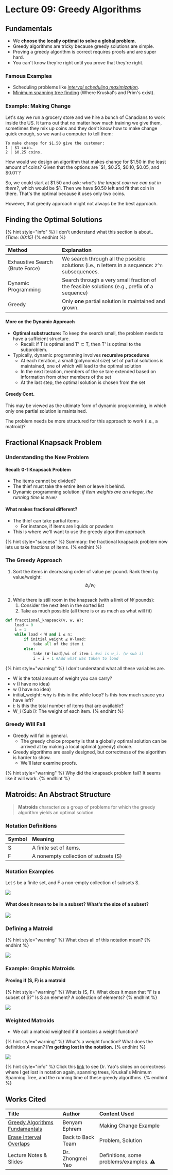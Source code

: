 # Lecture 09: Greedy Algorithms

## Fundamentals

* We **choose the locally optimal to solve a global problem.**
* Greedy algorithms are tricky because greedy solutions are simple.
* Proving a greedy algorithm is correct requires proofs and are super hard.
* You can't know they're right until you prove that they're right.

### Famous Examples

* Scheduling problems like [_interval scheduling maximization_](https://en.wikipedia.org/wiki/Interval_scheduling#Interval_Scheduling_Maximization).
* [Minimum spanning tree finding](https://en.wikipedia.org/wiki/Minimum_spanning_tree) \(Where Kruskal's and Prim's exist\).

### Example: Making Change

Let's say we run a grocery store and we hire a bunch of Canadians to work inside the US. It turns out that no matter how much training we give them, sometimes they mix up coins and they don't know how to make change quick enough, so we want a computer to tell them:

```text
To make change for $1.50 give the customer:
1 | $1 coin.
2 | $0.25 coins.
```

How would we design an algorithm that makes change for $1.50 in the least amount of coins? Given that the options are `$1, $0.25, $0.10, $0.05, and $0.01`?

So, we could start at $1.50 and ask: _what's the largest coin we can put in there?_, which would be $1. Then we have $0.50 left and fit that coin in there. That's the optimal because it uses only two coins.

However, that greedy approach might not always be the best approach. 

## Finding the Optimal Solutions

{% hint style="info" %}
I don't understand what this section is about.. _\(Time: 00:15\)_
{% endhint %}

| Method | Explanation |
| :--- | :--- |
| Exhaustive Search \(Brute Force\) | We search through all the psosible solutions \(i.e., n letters in a sequence: `2^n` subsequences. |
| Dynamic Programming | Search through a very small fraction of the feasible solutions \(e.g., prefix of a sequence\) |
| Greedy | Only **one** partial solution is maintained and grown. |

#### More on the Dynamic Approach

* **Optimal substructure:** To keep the search small, the problem needs to have a sufficient structure.
  * Recall: if T is optimal and T' ⊂ T, then T' is optimal to the subproblem.
* Typically, dynamic programming involves **recursive procedures**
  * At each iteration, a small \(polynomial size\) set of partial solutions is maintained, one of which will lead to the optimal solution
  * In the next iteration, members of the se tare extended based on information from other members of the set
  * At the last step, the optimal solution is chosen from the set

#### Greedy Cont.

This may be viewed as the ultimate form of dynamic programming, in which only one partial solution is maintained.

The problem needs be more structured for this approach to work \(i.e., a matroid\)?

## Fractional Knapsack Problem

### Understanding the New Problem

#### Recall: 0-1 Knapsack Problem

* The items cannot be divided?
* The thief must take the entire item or leave it behind.
* Dynamic programming solution: _if item weights are an integer, the running time is `Θ(nW)`_

#### What makes fractional different?

* The thief can take partial items
  * For instance, if items are liquids or powders
* This is where we'll want to use the greedy algorithm approach.

{% hint style="success" %}
Summary: the fractional knapsack problem now lets us take fractions of items.
{% endhint %}

### The Greedy Approach

1. Sort the items in decreasing order of value per pound. Rank them by value/weight: $$b_i/w_i$$ .
2. While there is still room in the knapsack \(with a limit of _W_ pounds\):
   1. Consider the next item in the sorted list
   2. Take as much possible \(all there is or as much as what will fit\)

```python
def fracctional_knapsack(v, w, W):
    load = 0
    i = 1
    while load < W and i ≤ n:
        if initial_weight ≤ W-load:
            take all of the item i
        else:
            take (W-load)/wi of item i #wi is w_i. (w sub i)
            i = i + 1 #Add what was taken to load
```

{% hint style="warning" %}
I don't understand what all these variables are.

* W is the total amount of weight you can carry?
* v \(I have no idea\)
* w \(I have no idea\)
* initial\_weight: why is this in the while loop? Is this how much space you have left?
* i: Is this the total number of items that are available?
* W\_i \(Sub i\): The weight of each item.
{% endhint %}

### Greedy Will Fail

* Greedy will fail in general.
  * The greedy choice property is that a globally optimal solution can be arrived at by making a local optimal \(greedy\) choice.
* Greedy algorithms are easily designed, but correctness of the algorithm is harder to show.
  * We'll later examine proofs.

{% hint style="warning" %}
Why did the knapsack problem fail? It seems like it will work.
{% endhint %}

## Matroids: An Abstract Structure

> **Matroids** characterize a group of problems for which the greedy algorithm yields an optimal solution.

### Notation Definitions

| Symbol | Meaning |
| :--- | :--- |
| S | A finite set of items. |
| F | A nonempty collection of subsets \(S\) |

### Notation Examples

Let `S` be a finite set, and F a non-empty collection of subsets S.

![](../.gitbook/assets/image%20%2823%29.png)

#### What does it mean to be in a subset? What's the size of a subset?

![](../.gitbook/assets/image%20%2827%29.png)

### Defining a Matroid

{% hint style="warning" %}
What does all of this notation mean?
{% endhint %}

![](../.gitbook/assets/image%20%2824%29.png)

### Example: Graphic Matroids

#### Proving if \(S, F\) is a matroid

{% hint style="warning" %}
What is \(S, F\).  What does it mean that "F is a subset of S?" Is S an element? A collection of elements?
{% endhint %}

![](../.gitbook/assets/image%20%2826%29.png)

### Weighted Matroids

* We call a matroid weighted if it contains a weight function?

{% hint style="warning" %}
What's a weight function? What does the definition _A_ mean? **I'm getting lost in the notation.**
{% endhint %}

![](../.gitbook/assets/image%20%2828%29.png)

{% hint style="info" %}
Click this [link](https://www.dropbox.com/s/iwf13fzz4tbbfna/Lecture%2009%20Greedy%20Approach.pdf?dl=0) to see Dr. Yao's slides on correctness where I get lost in notation again, spanning trees, Kruskal's Minimum Spanning Tree, and the running time of these greedy algorithms.
{% endhint %}



## Works Cited

| Title | Author | Content Used |
| :--- | :--- | :--- |
| [Greedy Algorithms Fundamentals](https://backtobackswe.com/platform/content/greedy-algorithms-fundamentals) | Benyam Ephrem | Making Change Example |
| [Erase Interval Overlaps](https://backtobackswe.com/platform/content/erase-interval-overlaps) | Back to Back Team | Problem, Solution |
| Lecture Notes & Slides | Dr. Zhongmei Yao | Definitions, some problems/examples. ⚠️ |


